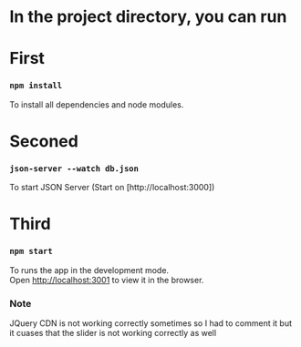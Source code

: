 # In the project directory, you can run 

# First

### `npm install`

To install all dependencies and node modules.

# Seconed 

### `json-server --watch db.json`

To start JSON Server (Start on [http://localhost:3000])

# Third

### `npm start`

To runs the app in the development mode.\
Open [http://localhost:3001](http://localhost:3001) to view it in the browser.

### Note 

JQuery CDN is not working correctly sometimes so I had to comment it but it cuases that the slider is not working correctly as well 


